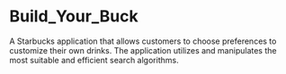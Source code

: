 # Build_Your_Buck

A Starbucks application that allows customers to choose preferences to customize their own drinks. The application utilizes and manipulates the most suitable and efficient search algorithms.